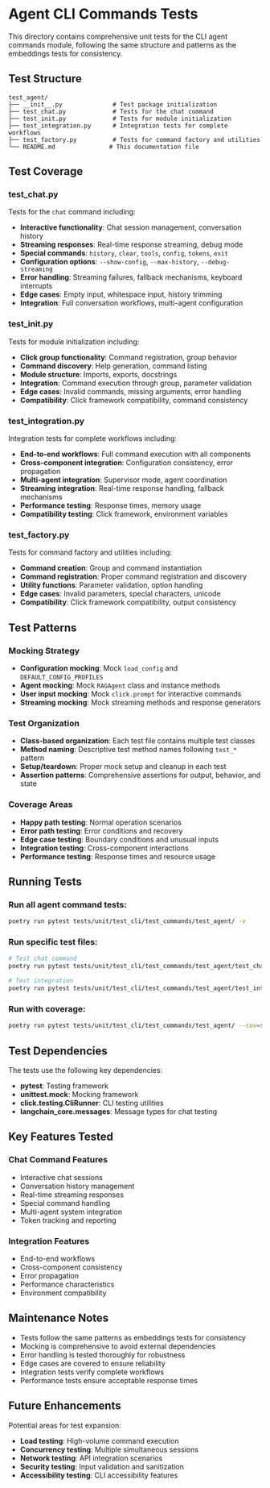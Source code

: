 # Agent CLI Commands Tests

This directory contains comprehensive unit tests for the CLI agent commands module, following the same structure and patterns as the embeddings tests for consistency.

## Test Structure

```
test_agent/
├── __init__.py              # Test package initialization
├── test_chat.py             # Tests for the chat command
├── test_init.py             # Tests for module initialization
├── test_integration.py      # Integration tests for complete workflows
├── test_factory.py          # Tests for command factory and utilities
└── README.md               # This documentation file
```

## Test Coverage


### test_chat.py
Tests for the `chat` command including:
- **Interactive functionality**: Chat session management, conversation history
- **Streaming responses**: Real-time response streaming, debug mode
- **Special commands**: `history`, `clear`, `tools`, `config`, `tokens`, `exit`
- **Configuration options**: `--show-config`, `--max-history`, `--debug-streaming`
- **Error handling**: Streaming failures, fallback mechanisms, keyboard interrupts
- **Edge cases**: Empty input, whitespace input, history trimming
- **Integration**: Full conversation workflows, multi-agent configuration

### test_init.py
Tests for module initialization including:
- **Click group functionality**: Command registration, group behavior
- **Command discovery**: Help generation, command listing
- **Module structure**: Imports, exports, docstrings
- **Integration**: Command execution through group, parameter validation
- **Edge cases**: Invalid commands, missing arguments, error handling
- **Compatibility**: Click framework compatibility, command consistency

### test_integration.py
Integration tests for complete workflows including:
- **End-to-end workflows**: Full command execution with all components
- **Cross-component integration**: Configuration consistency, error propagation
- **Multi-agent integration**: Supervisor mode, agent coordination
- **Streaming integration**: Real-time response handling, fallback mechanisms
- **Performance testing**: Response times, memory usage
- **Compatibility testing**: Click framework, environment variables

### test_factory.py
Tests for command factory and utilities including:
- **Command creation**: Group and command instantiation
- **Command registration**: Proper command registration and discovery
- **Utility functions**: Parameter validation, option handling
- **Edge cases**: Invalid parameters, special characters, unicode
- **Compatibility**: Click framework compatibility, output consistency

## Test Patterns

### Mocking Strategy
- **Configuration mocking**: Mock `load_config` and `DEFAULT_CONFIG_PROFILES`
- **Agent mocking**: Mock `RAGAgent` class and instance methods
- **User input mocking**: Mock `click.prompt` for interactive commands
- **Streaming mocking**: Mock streaming methods and response generators

### Test Organization
- **Class-based organization**: Each test file contains multiple test classes
- **Method naming**: Descriptive test method names following `test_*` pattern
- **Setup/teardown**: Proper mock setup and cleanup in each test
- **Assertion patterns**: Comprehensive assertions for output, behavior, and state

### Coverage Areas
- **Happy path testing**: Normal operation scenarios
- **Error path testing**: Error conditions and recovery
- **Edge case testing**: Boundary conditions and unusual inputs
- **Integration testing**: Cross-component interactions
- **Performance testing**: Response times and resource usage

## Running Tests

### Run all agent command tests:
```bash
poetry run pytest tests/unit/test_cli/test_commands/test_agent/ -v
```

### Run specific test files:
```bash
# Test chat command
poetry run pytest tests/unit/test_cli/test_commands/test_agent/test_chat.py -v

# Test integration
poetry run pytest tests/unit/test_cli/test_commands/test_agent/test_integration.py -v
```

### Run with coverage:
```bash
poetry run pytest tests/unit/test_cli/test_commands/test_agent/ --cov=src.paas_ai.cli.commands.agent --cov-report=html
```

## Test Dependencies

The tests use the following key dependencies:
- **pytest**: Testing framework
- **unittest.mock**: Mocking framework
- **click.testing.CliRunner**: CLI testing utilities
- **langchain_core.messages**: Message types for chat testing

## Key Features Tested

### Chat Command Features
- Interactive chat sessions
- Conversation history management
- Real-time streaming responses
- Special command handling
- Multi-agent system integration
- Token tracking and reporting

### Integration Features
- End-to-end workflows
- Cross-component consistency
- Error propagation
- Performance characteristics
- Environment compatibility

## Maintenance Notes

- Tests follow the same patterns as embeddings tests for consistency
- Mocking is comprehensive to avoid external dependencies
- Error handling is tested thoroughly for robustness
- Edge cases are covered to ensure reliability
- Integration tests verify complete workflows
- Performance tests ensure acceptable response times

## Future Enhancements

Potential areas for test expansion:
- **Load testing**: High-volume command execution
- **Concurrency testing**: Multiple simultaneous sessions
- **Network testing**: API integration scenarios
- **Security testing**: Input validation and sanitization
- **Accessibility testing**: CLI accessibility features
